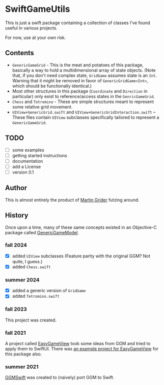 # SwiftGameUtils

This is just a swift package containing a collection of classes I've found useful in various projects.

For now, use at your own risk.

## Contents

- `GenericGameGrid` - This is the meat and potatoes of this package, basically a way to hold a multidimensional array of state objects. (Note that, if you don't need complex state, `GridGame` assumes state is an `Int`. Warning that it might be removed in favor of `GenericGridGame<Int>`, which should be functionally identical.)
- Most other structures in this package (`Coordinate` and `Direction` in particular) only exist to reference/access states in the `GenricGameGrid`.
- `Chess` and `Tetromino` - These are simple structures meant to represent some relative grid movement.
- `UIView+GenericGrid.swift` and `UIView+GenericGridInteraction.swift` – These files contain `UIView` subclasses specifically tailored to represent a `GenericGameGrid`.

## TODO

- [ ] some examples
- [ ] getting started instructions
- [ ] documentation
- [ ] add a License
- [ ] version 0.1

## Author

This is almost entirely the product of [Martin Grider](https://github.com/mgrider) futzing around.

## History

Once upon a time, many of these same concepts existed in an Objective-C package called [GenericGameModel](https://github.com/mgrider/GenericGameModel).

### fall 2024

- [x] added `UIView` subclasses
    (Feature parity with the original GGM? Not quite, I guess.)
- [x] added `Chess.swift`

### summer 2024

- [x] added a generic version of `GridGame`
- [x] added `Tetromino.swift`

### fall 2023

This project was created.

### fall 2021

A project called [EasyGameView](https://github.com/mgrider/EasyGameView) took some ideas from GGM and tried to apply them to SwiftUI. There was [an example project for EasyGameView](https://github.com/mgrider/EasyGameViewExample) for this package also.

### summer 2021

[GGMSwift](https://github.com/mgrider/GGMSwift) was created to (naively) port GGM to Swift.
